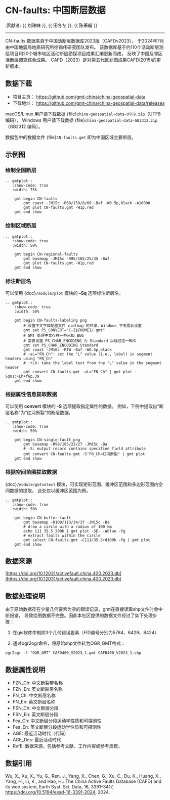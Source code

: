 # CN-faults: 中国断层数据

:贡献者: {{ 刘珠妹 }}, {{ 田冬冬 }}, {{ 陈箫翰 }}

---

CN-faults 数据来自于中国活断层数据库2023版（CAFDv2023），
于2024年7月由中国地震局地质研究所徐锡伟研究团队发布。
该数据库基于约110个活动断层测绘项目和20个城市地区活动断层勘探项目成果汇编更新而成，
反映了中国及邻区活断层调查综合成果。 CAFD（2023）是对第五代区划图成果CAFD(2015)的更新版本。

## 数据下载

- 项目主页： <https://github.com/gmt-china/china-geospatial-data>
- 下载地址： <https://github.com/gmt-china/china-geospatial-data/releases>

macOS/Linux 用户请下载数据 {file}`china-geospatial-data-UTF8.zip`（UTF8 编码），
Windows 用户请下载数据 {file}`china-geospatial-data-GB2312.zip`（GB2312 编码）。

数据包中的数据文件 {file}`CN-faults.gmt` 即为中国区域主要断层。

## 示例图

### 绘制全国断层

```{eval-rst}
.. gmtplot::
   :show-code: true
   :width: 75%

    gmt begin CN-faults
        gmt coast -JM15c -R60/150/0/60 -Baf -W0.5p,black -A10000
        gmt plot CN-faults.gmt -W1p,red
    gmt end show
```

### 绘制区域断层

```{eval-rst}
.. gmtplot::
   :show-code: true
   :width: 50%

    gmt begin CN-regional-faults
        gmt basemap -JM15c -R95/105/25/35 -Baf
        gmt plot CN-faults.gmt -W1p,red
    gmt end show
```

### 标注断层名

可以使用 {doc}`/module/plot` 模块的 **-Sq** 选项标注断层名。

```{eval-rst}
.. gmtplot::
    :show-code: true
    :width: 50%

    gmt begin CN-faults-labeling png
        # 设置中文字体配置文件 cidfmap 的目录，Windows 下无需此设置
        gmt set PS_CONVERT="C-I${HOME}/.gmt"
        # GMT 处理中文存在一些已知 BUG
        # 需要设置 PS_CHAR_ENCODING 为 Standard 以绕过这一BUG
        gmt set PS_CHAR_ENCODING Standard
        gmt coast -JM10c -RTW -Baf -W0.5p,black
        # -aL="FN_Ch": set the "L" value (i.e., label) in segment headers using "FN_Ch"
        # :+Lh: take the label text from the "L" value in the segment header
        gmt convert CN-faults.gmt -aL="FN_Ch" | gmt plot -Sqn1:+Lh+f6p,39
    gmt end show
```

### 根据属性信息提取数据

可以使用 **convert** 模块的 **-S** 选项提取指定属性的数据。
例如，下例中提取出“断层名称”为“红河断裂”的断层数据。

```{eval-rst}
.. gmtplot::
   :show-code: true
   :width: 50%

    gmt begin CN-single-fault png
        gmt basemap -R98/105/22/27 -JM15c -Ba
        # -S: output record contains specified field attribute
        gmt convert CN-faults.gmt -S"FN_Ch=红河断裂" | gmt plot
    gmt end show
```

### 根据空间范围提取数据

{doc}`/module/gmtselect` 模块，可实现矩形范围、缓冲区范围和多边形范围内空间数据的提取。
此处仅以缓冲区范围为例。

```{eval-rst}
.. gmtplot::
   :show-code: true
   :width: 50%

    gmt begin CN-buffer-fault
        gmt basemap -R109/113/34/37 -JM15c -Ba
        # draw a circle with a radius of 100 km
        echo 111 35.5 200k | gmt plot -SE- -Wblue -fg
        # extract faults within the circle
        gmt select CN-faults.gmt -C111/35.5+d100k -fg | gmt plot
    gmt end show
```

## 数据来源

[https://doi.org/10.12031/activefault.china.400.2023.db](https://doi.org/10.12031/activefault.china.400.2023.db)

## 数据处理说明

由于原始数据存在少量几何要素为空的错误记录，gmt在直接读取shp文件时会中断报错，
导致绘图数据不完整。因此本社区提供的数据文件经过了如下处理步骤：

1. 在gis软件中剔除3个几何错误要素（FID编号分别为5784、6429、8424）

2. 通过ogr2ogr命令，将原始shp文件转为OGR_GMT格式：

```
ogr2ogr -f "OGR_GMT" CAFD400_V2023_1.gmt CAFD400_V2023_1.shp
```

## 数据属性说明

- FZN_Ch: 中文断裂带名称  
- FZN_En: 英文断裂带名称  
- FN_Ch: 中文断层名称  
- FN_En: 英文断层名称  
- FSN_Ch: 中文断层分段
- FSN_En: 英文断层分段
- Fea_Ch: 中文断层分段运动学性质和可探测性
- Fea_En: 英文断层分段运动学性质和可探测性
- AGE: 最近活动时代（代码）  
- AGE_Des: 最近活动时代
- RefE: 数据来源，包括参考文献、工作内容或参考规模。

## 数据引用

Wu, X., Xu, X., Yu, G., Ren, J., Yang, X., Chen, G., Xu, C., Du, K., Huang, X., Yang, H., Li, K., and Hao, H.: The China Active Faults Database (CAFD) and its web system, Earth Syst. Sci. Data, 16, 3391–3417, https://doi.org/10.5194/essd-16-3391-2024, 2024.